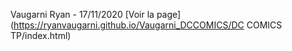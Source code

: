 Vaugarni Ryan - 17/11/2020
[Voir la page] (https://ryanvaugarni.github.io/Vaugarni_DCCOMICS/DC COMICS TP/index.html)
